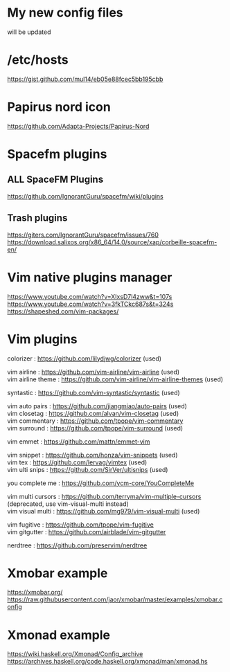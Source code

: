 # My new config files

will be updated

# /etc/hosts
https://gist.github.com/mul14/eb05e88fcec5bb195cbb

# Papirus nord icon
https://github.com/Adapta-Projects/Papirus-Nord

# Spacefm plugins
## ALL SpaceFM Plugins
https://github.com/IgnorantGuru/spacefm/wiki/plugins

## Trash plugins
https://giters.com/IgnorantGuru/spacefm/issues/760 \
https://download.salixos.org/x86_64/14.0/source/xap/corbeille-spacefm-en/

# Vim native plugins manager
https://www.youtube.com/watch?v=XIxsD7l4zww&t=107s \
https://www.youtube.com/watch?v=3fkTCkc687s&t=324s \
https://shapeshed.com/vim-packages/

# Vim plugins
colorizer           : https://github.com/lilydjwg/colorizer (used)

vim airline         : https://github.com/vim-airline/vim-airline (used) \
vim airline theme   : https://github.com/vim-airline/vim-airline-themes (used)

syntastic           : https://github.com/vim-syntastic/syntastic (used)

vim auto pairs      : https://github.com/jiangmiao/auto-pairs (used) \
vim closetag        : https://github.com/alvan/vim-closetag (used) \
vim commentary      : https://github.com/tpope/vim-commentary \
vim surround        : https://github.com/tpope/vim-surround (used)

vim emmet           : https://github.com/mattn/emmet-vim

vim snippet         : https://github.com/honza/vim-snippets (used) \
vim tex             : https://github.com/lervag/vimtex (used) \
vim ulti snips      : https://github.com/SirVer/ultisnips (used)

you complete me     : https://github.com/ycm-core/YouCompleteMe

vim multi cursors   : https://github.com/terryma/vim-multiple-cursors (deprecated, use vim-visual-multi instead) \
vim visual multi    : https://github.com/mg979/vim-visual-multi (used)

vim fugitive        : https://github.com/tpope/vim-fugitive \
vim gitgutter       : https://github.com/airblade/vim-gitgutter

nerdtree            : https://github.com/preservim/nerdtree

# Xmobar example
https://xmobar.org/ \
https://raw.githubusercontent.com/jaor/xmobar/master/examples/xmobar.config

# Xmonad example
https://wiki.haskell.org/Xmonad/Config_archive \
https://archives.haskell.org/code.haskell.org/xmonad/man/xmonad.hs
